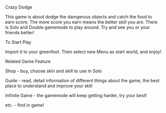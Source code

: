 Crazy Dodge

This game is about dodge the damgerous objects and catch the food to earn score. The more score you earn means the better skill you are. There is Solo and Double gamemode to play around. Try and see you or your friends better! 

To Start Play

Import it to your greenfoot. Then select new Menu as start world, and enjoy!

Related Game Feature 

Shop - buy, choose skin and skill to use in Solo

Guide - read, detail information of different things about the game, the best place to understand and improve your skill

Infinite Game - the gamemode will keep getting harder, try your best!

etc. - find in game!


